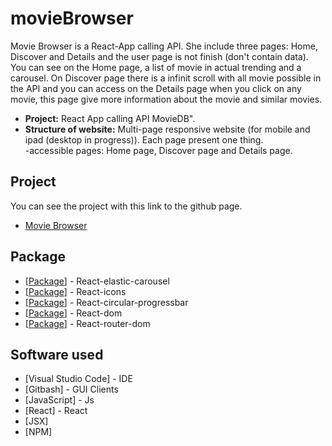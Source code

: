 # movieBrowser

Movie Browser is a React-App calling API. She include three pages: Home, Discover and Details and the user page is not finish (don't contain data).
You can see on the Home page, a list of movie in actual trending and a carousel. On Discover page there is a infinit scroll with all movie possible in the API and you can access on the Details page when you click on any movie, this page give more information about the movie and similar movies.


- **Project:** React App calling API MovieDB".
- **Structure of website:** Multi-page responsive website (for mobile and ipad (desktop in progress)). Each page present one thing.
                            <br>-accessible pages: Home page, Discover page and Details page.

## Project
You can see the project with this link to the github page.
- <a href="https://movie-browser-two.vercel.app/" target="_blank">Movie Browser</a>

## Package

* [<a href="https://www.npmjs.com/package/react-elastic-carousel" target="_blank">Package</a>] - React-elastic-carousel
* [<a href="https://www.npmjs.com/package/react-icons" target="_blank">Package</a>] - React-icons
* [<a href="https://www.npmjs.com/package/react-circular-progressbar" target="_blank">Package</a>] - React-circular-progressbar
* [<a href="https://www.npmjs.com/package/react-dom" target="_blank">Package</a>] - React-dom
* [<a href="https://www.npmjs.com/package/react-router-dom" target="_blank">Package</a>] - React-router-dom

## Software used

* [Visual Studio Code] - IDE
* [Gitbash] - GUI Clients
* [JavaScript] - Js
* [React] - React
* [JSX]
* [NPM]
